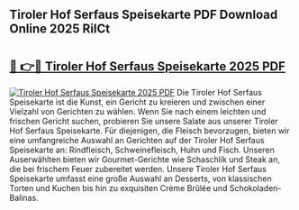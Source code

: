 ## Tiroler Hof Serfaus Speisekarte PDF Download Online 2025 RiICt

# <h2><a href="http://gcchukh.nevu.top/?p=Tiroler+Hof+Serfaus+Speisekarte">🔗 👉🔴 Tiroler Hof Serfaus Speisekarte 2025 PDF</a></h2>

[![Tiroler Hof Serfaus Speisekarte 2025 PDF](https://i.imgur.com/dBaPXMq.png)](http://gcchukh.nevu.top/?p=Tiroler+Hof+Serfaus+Speisekarte)
Die Tiroler Hof Serfaus Speisekarte ist die Kunst, ein Gericht zu kreieren und zwischen einer Vielzahl von Gerichten zu wählen. Wenn Sie nach einem leichten und frischen Gericht suchen, probieren Sie unsere Salate aus unserer Tiroler Hof Serfaus Speisekarte. Für diejenigen, die Fleisch bevorzugen, bieten wir eine umfangreiche Auswahl an Gerichten auf der Tiroler Hof Serfaus Speisekarte an: Rindfleisch, Schweinefleisch, Huhn und Fisch. Unseren Auserwählten bieten wir Gourmet-Gerichte wie Schaschlik und Steak an, die bei frischem Feuer zubereitet werden. Unsere Tiroler Hof Serfaus Speisekarte umfasst eine große Auswahl an Desserts, von klassischen Torten und Kuchen bis hin zu exquisiten Crème Brûlée und Schokoladen-Balinas.
